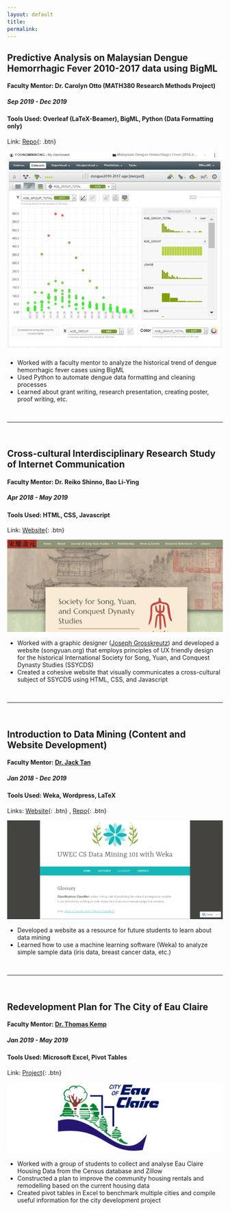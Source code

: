 ```yaml
---
layout: default
title:
permalink:
---
```


## Predictive Analysis on Malaysian Dengue Hemorrhagic Fever 2010-2017 data using BigML
#### Faculty Mentor: Dr. Carolyn Otto (MATH380 Research Methods Project)
##### *Sep 2019 - Dec 2019*
#### Tools Used: Overleaf (LaTeX-Beamer), BigML, Python (Data Formatting only)
Link: [Repo](https://github.com/foongminwong/dengue-analysis){: .btn} 

![](https://github.com/foongminwong/dengue-analysis/blob/master/pictures/dhf2010-2017age.PNG?raw=true)
* Worked with a faculty mentor to analyze the historical trend of dengue hemorrhagic fever cases using BigML
* Used Python to automate dengue data formatting and cleaning processes
* Learned about grant writing, research presentation, creating poster, proof writing, etc.

&nbsp;

---

&nbsp;

## Cross-cultural Interdisciplinary Research Study of Internet Communication
#### Faculty Mentor: Dr. Reiko Shinno, Bao Li-Ying
##### *Apr 2018 - May 2019*
#### Tools Used: HTML, CSS, Javascript
Link: [Website](http://www.songyuan.org/){: .btn} 

![Interdisciplinary Study - Cross-cultural Research of Internet Communication](/assets/songyuan.PNG)

* Worked with a graphic designer ([Joseph Grosskreutz](https://www.linkedin.com/in/josephgrosskreutz/)) and developed a website (songyuan.org) that employs principles of UX friendly design for the historical International Society for Song, Yuan, and Conquest Dynasty Studies (SSYCDS)
* Created a cohesive website that visually communicates a cross-cultural subject of SSYCDS using HTML, CSS, and Javascript

&nbsp;

---

&nbsp;

## Introduction to Data Mining (Content and Website Development) 
#### Faculty Mentor: [Dr. Jack Tan](https://cs.uwec.edu/~tan/)
##### *Jan 2018 - Dec 2019*
#### Tools Used: Weka, Wordpress, LaTeX
Links: [Website](https://uweccsdatamining101weka.wordpress.com/){: .btn} , [Repo](https://github.com/foongminwong/cs399_datamining_notes){: .btn}

![Introduction to Data Mining](/assets/data-mining-101.PNG)


* Developed a website as a resource for future students to learn about data mining
* Learned how to use a machine learning software (Weka) to analyze simple sample data (iris data, breast cancer data, etc.)


&nbsp;

---

&nbsp;

## Redevelopment Plan for The City of Eau Claire
#### Faculty Mentor: [Dr. Thomas Kemp](https://www.facebook.com/KempsEconChannel/)
##### *Jan 2019 - May 2019*
#### Tools Used: Microsoft Excel, Pivot Tables
Link: [Project](https://drive.google.com/open?id=1vggrBelOpNQEXbdxcE_rfnWsDoMSmM_1){: .btn} 

![Redevelopment Plan for The City of Eau Claire](/assets/econ491-eau-claire-redevelopment.png)

* Worked with a group of students to collect and analyse Eau Claire Housing Data from the Census database and Zillow
* Constructed a plan to improve the community housing rentals and remodelling based on the current housing data
* Created pivot tables in Excel to benchmark multiple cities and compile useful information for the city development project
